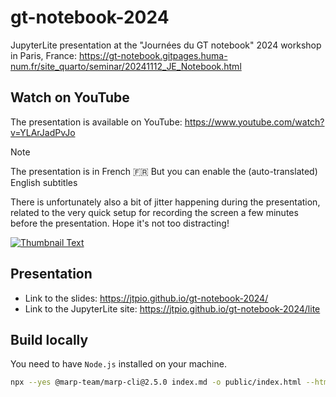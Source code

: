# gt-notebook-2024

JupyterLite presentation at the "Journées du GT notebook" 2024 workshop in Paris, France: https://gt-notebook.gitpages.huma-num.fr/site_quarto/seminar/20241112_JE_Notebook.html

## Watch on YouTube

The presentation is available on YouTube: https://www.youtube.com/watch?v=YLArJadPvJo

> [!NOTE]
> The presentation is in French 🇫🇷 But you can enable the (auto-translated) English subtitles
> 
> There is unfortunately also a bit of jitter happening during the presentation, related to the very quick setup for recording the screen a few minutes before the presentation. Hope it's not too distracting!

[![Thumbnail Text](https://img.youtube.com/vi/YLArJadPvJo/maxresdefault.jpg)](https://www.youtube.com/watch?v=YLArJadPvJo)


## Presentation

- Link to the slides: https://jtpio.github.io/gt-notebook-2024/
- Link to the JupyterLite site: https://jtpio.github.io/gt-notebook-2024/lite

## Build locally

You need to have `Node.js` installed on your machine.

```bash
npx --yes @marp-team/marp-cli@2.5.0 index.md -o public/index.html --html
```
